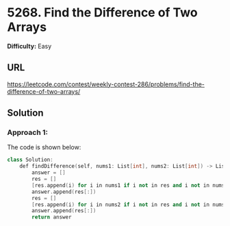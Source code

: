 # 5268. Find the Difference of Two Arrays
**Difficulty:** Easy

## URL

https://leetcode.com/contest/weekly-contest-286/problems/find-the-difference-of-two-arrays/

## Solution

### Approach 1:

The code is shown below:

```c++
class Solution:
    def findDifference(self, nums1: List[int], nums2: List[int]) -> List[List[int]]:
        answer = []
        res = []
        [res.append(i) for i in nums1 if i not in res and i not in nums2]
        answer.append(res[:])
        res = []
        [res.append(i) for i in nums2 if i not in res and i not in nums1]
        answer.append(res[:])
        return answer
```

